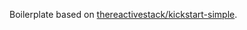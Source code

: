 Boilerplate based on [thereactivestack/kickstart-simple](https://github.com/thereactivestack/kickstart-simple).
